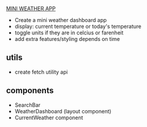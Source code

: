 [MINI WEATHER APP](https://rbalendra.github.io/weather-react-app/)
- Create a mini weather dashboard app
- display: current temperature or today's temperature
- toggle units if they are in celcius or farenheit
- add extra features/styling depends on time

## utils

- create fetch utility api

## components

- SearchBar
- WeatherDashboard (layout component)
- CurrentWeather component
